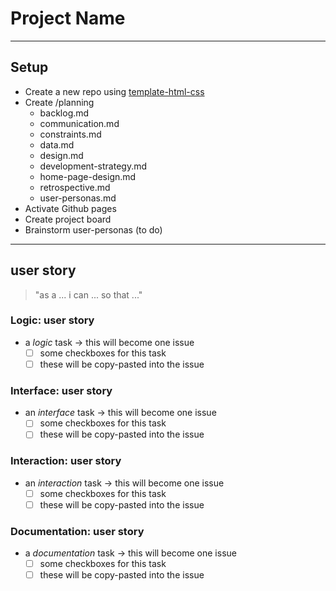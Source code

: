# Project Name

<!-- describe your project -->

---

## Setup

<!-- what code do you need just to open the project? this might include:
  - boilerplate code (https://brandlitic.com/what-is-boilerplate-code/)
  - loading program data
  - rendering the initial user interface
-->

- Create a new repo using
  [template-html-css](https://github.com/HackYourFutureBelgium/template-html-css)
- Create /planning
  - backlog.md
  - communication.md
  - constraints.md
  - data.md
  - design.md
  - development-strategy.md
  <!-- home-page-design.md: Template file for co-designing your partner's home page -->
  - home-page-design.md
  - retrospective.md
  - user-personas.md
- Activate Github pages
- Create project board
- Brainstorm user-personas (to do)

---

<!-- copy this section once for each must-have user story -->

## user story

<!-- each issue created from this section will have the `for: user story` label -->

> "as a ... i can ... so that ..."

<!-- write any extra notes or description -->

<!-- describe the tasks to build this user story
  these will have the `type: logic` label, for example
  not all projects will have all types of tasks
  and these are not the only possible types, just some suggestions
-->

### Logic: user story

- a _logic_ task -> this will become one issue
  - [ ] some checkboxes for this task
  - [ ] these will be copy-pasted into the issue

### Interface: user story

- an _interface_ task -> this will become one issue
  - [ ] some checkboxes for this task
  - [ ] these will be copy-pasted into the issue

### Interaction: user story

- an _interaction_ task -> this will become one issue
  - [ ] some checkboxes for this task
  - [ ] these will be copy-pasted into the issue

### Documentation: user story

- a _documentation_ task -> this will become one issue
  - [ ] some checkboxes for this task
  - [ ] these will be copy-pasted into the issue

